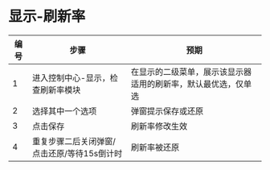 # 显示-刷新率

| 编号 | 步骤                                        | 预期                                                         |
| ---- | ------------------------------------------- | ------------------------------------------------------------ |
| 1    | 进入控制中心-显示，检查刷新率模块           | 在显示的二级菜单，展示该显示器适用的刷新率，默认最优选，仅单选 |
| 2    | 选择其中一个选项                            | 弹窗提示保存或还原                                           |
| 3    | 点击保存                                    | 刷新率修改生效                                               |
| 4    | 重复步骤二后关闭弹窗/点击还原/等待15s倒计时 | 刷新率被还原                                                 |

